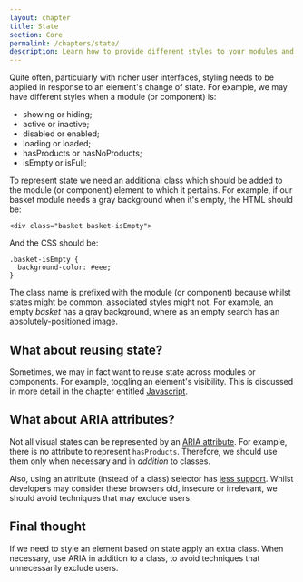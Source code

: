 ```yaml
---
layout: chapter
title: State
section: Core
permalink: /chapters/state/
description: Learn how to provide different styles to your modules and components based on state, such as showing, hiding and loading.
---
```


Quite often, particularly with richer user interfaces, styling needs to be applied in response to an element's change of state. For example, we may have different styles when a module (or component) is:

- showing or hiding;
- active or inactive;
- disabled or enabled;
- loading or loaded;
- hasProducts or hasNoProducts;
- isEmpty or isFull;

To represent state we need an additional class which should be added to the module (or component) element to which it pertains. For example, if our basket module needs a gray background when it's empty, the HTML should be:

	<div class="basket basket-isEmpty">

And the CSS should be:

	.basket-isEmpty {
      background-color: #eee;
	}

The class name is prefixed with the module (or component) because whilst states might be common, associated styles might not. For example, an empty *basket* has a gray background, where as an empty search has an absolutely-positioned image.

## What about reusing state?

Sometimes, we may in fact want to reuse state across modules or components. For example, toggling an element's visibility. This is discussed in more detail in the chapter entitled [Javascript](/chapters/javascript/).

## What about ARIA attributes?

Not all visual states can be represented by an [ARIA attribute](https://www.w3.org/TR/wai-aria/states_and_properties#attrs_widgets). For example, there is no attribute to represent `hasProducts`. Therefore, we should use them only when necessary and in *addition* to classes.

Also, using an attribute (instead of a class) selector has [less support](https://www.impressivewebs.com/attribute-selectors/). Whilst developers may consider these browsers old, insecure or irrelevant, we should avoid techniques that may exclude users.

## Final thought

If we need to style an element based on state apply an extra class. When necessary, use ARIA in addition to a class, to avoid techniques that unnecessarily exclude users.
